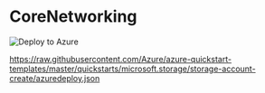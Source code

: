 # CoreNetworking

![Deploy to Azure](https://aka.ms/deploytoazurebutton)

https://raw.githubusercontent.com/Azure/azure-quickstart-templates/master/quickstarts/microsoft.storage/storage-account-create/azuredeploy.json



